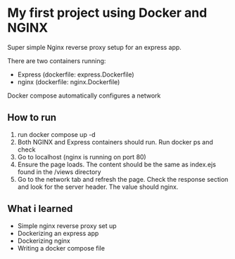 # My first project using Docker and NGINX

Super simple Nginx reverse proxy setup for an express app.

There are two containers running:
- Express (dockerfile: express.Dockerfile)
- nginx (dockerfile: nginx.Dockerfile)

Docker compose automatically configures a network

## How to run
1. run docker compose up -d
2. Both NGINX and Express containers should run. Run docker ps and check
3. Go to localhost (nginx is running on port 80)
4. Ensure the page loads. The content should be the same as index.ejs found in the /views directory
4. Go to the network tab and refresh the page. Check the response section and look for the server header. The value should nginx.

## What i learned
- Simple nginx reverse proxy set up
- Dockerizing an express app
- Dockerizing nginx
- Writing a docker compose file